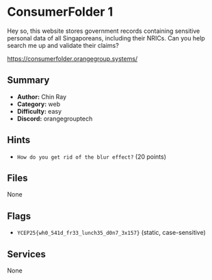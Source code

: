 
# ConsumerFolder 1
Hey so, this website stores government records containing sensitive personal data of all Singaporeans, including their NRICs. Can you help search me up and validate their claims?

https://consumerfolder.orangegroup.systems/

## Summary
- **Author:** Chin Ray
- **Category:** web
- **Difficulty:** easy
- **Discord:** orangegrouptech

## Hints
- `How do you get rid of the blur effect?` (20 points)

## Files
None

## Flags
- `YCEP25{wh0_541d_fr33_lunch35_d0n7_3x157}` (static, case-sensitive)

## Services
None
